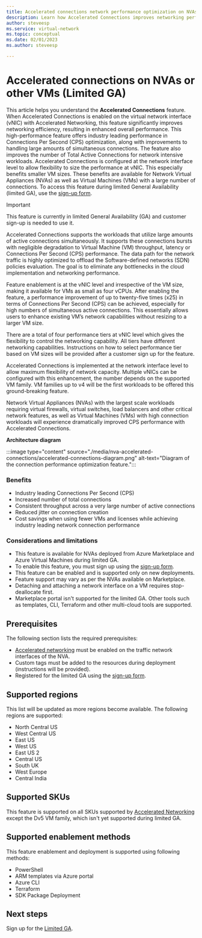 ```yaml
---
title: Accelerated connections network performance optimization on NVAs and VMs
description: Learn how Accelerated Connections improves networking performance for NVAs and VMs.
author: steveesp
ms.service: virtual-network
ms.topic: conceptual
ms.date: 02/01/2023
ms.author: steveesp

---
```


# Accelerated connections on NVAs or other VMs (Limited GA)

This article helps you understand the **Accelerated Connections** feature. When Accelerated Connections is enabled on the virtual network interface (vNIC) with Accelerated Networking, this feature significantly improves networking efficiency, resulting in enhanced overall performance. This high-performance feature offers industry leading performance in Connections Per Second (CPS) optimization, along with improvements to handling large amounts of simultaneous connections. The feature also improves the number of Total Active Connections for network intensive workloads. Accelerated Connections is configured at the network interface level to allow flexibility to size the performance at vNIC. This especially benefits smaller VM sizes. These benefits are available for  Network Virtual Appliances (NVAs) as well as Virtual Machines (VMs) with a large number of connections. To access this feature during limited General Availability (limited GA), use the [sign-up form](https://go.microsoft.com/fwlink/?linkid=2223706).

> [!IMPORTANT]
> This feature is currently in limited General Availability (GA) and customer sign-up is needed to use it.
>

Accelerated Connections supports the workloads that utilize large amounts of active connections simultaneously. It supports these connections bursts with negligible degradation to Virtual Machine (VM) throughput, latency or Connections Per Second (CPS) performance. The data path for the network traffic is highly optimized to offload the Software-defined networks (SDN) policies evaluation. The goal is to eliminate any bottlenecks in the cloud implementation and networking performance.

Feature enablement is at the vNIC level and irrespective of the VM size, making it available for VMs as small as four vCPUs. After enabling the feature, a performance improvement of up to twenty-five times (x25) in terms of Connections Per Second (CPS) can be achieved, especially for high numbers of simultaneous active connections. This essentially allows users to enhance existing VM’s network capabilities without resizing to a larger VM size.

There are a total of four performance tiers at vNIC level which gives the flexibility to control the networking capability. All tiers have different networking capabilities. Instructions on how to select performance tier based on VM sizes will be provided after a customer sign up for the feature.

Accelerated Connections is implemented at the network interface level to allow maximum flexibility of network capacity. Multiple vNICs can be configured with this enhancement, the number depends on the supported VM family. VM families up to v4 will be the first workloads to be offered this ground-breaking feature.

Network Virtual Appliances (NVAs) with the largest scale workloads requiring virtual firewalls, virtual switches, load balancers and other critical network features, as well as Virtual Machines (VMs) with high connection workloads will experience dramatically improved CPS performance with Accelerated Connections. 



**Architecture diagram**

:::image type="content" source="./media/nva-accelerated-connections/accelerated-connections-diagram.png" alt-text="Diagram of the connection performance optimization feature.":::

### Benefits

* Industry leading Connections Per Second (CPS)
* Increased number of total connections 
* Consistent throughput across a very large number of active connections 
* Reduced jitter on connection creation 
* Cost savings when using fewer VMs and licenses while achieving industry leading network connection performance 

### Considerations and limitations

* This feature is available for NVAs deployed from Azure Marketplace and Azure Virtual Machines during limited GA.
* To enable this feature, you must sign up using the [sign-up form](https://go.microsoft.com/fwlink/?linkid=2223706).
* This feature can be enabled and is supported only on new deployments.
* Feature support may vary as per the NVAs available on Marketplace.
* Detaching and attaching a network interface on a VM requires stop-deallocate first. 
* Marketplace portal isn't supported for the limited GA. Other tools such as templates, CLI, Terraform and other multi-cloud tools are supported. 
  
## Prerequisites

The following section lists the required prerequisites:

* [Accelerated networking](../virtual-network/accelerated-networking-overview.md) must be enabled on the traffic network interfaces of the NVA.
* Custom tags must be added to the resources during deployment (instructions will be provided).
* Registered for the limited GA using the [sign-up form](https://go.microsoft.com/fwlink/?linkid=2223706).

## Supported regions

This list will be updated as more regions become available. The following regions are supported:

* North Central US
* West Central US
* East US
* West US
* East US 2
* Central US
* South UK
* West Europe
* Central India

## Supported SKUs

This feature is supported on all SKUs supported by [Accelerated Networking](https://learn.microsoft.com/en-us/azure/virtual-network/accelerated-networking-overview) except the Dv5 VM family, which isn't yet supported during limited GA.

## Supported enablement methods

This feature enablement and deployment is supported using following methods: 

* PowerShell
* ARM templates via Azure portal
* Azure CLI
* Terraform
* SDK Package Deployment


## Next steps

Sign up for the [Limited GA](https://go.microsoft.com/fwlink/?linkid=2223706).
